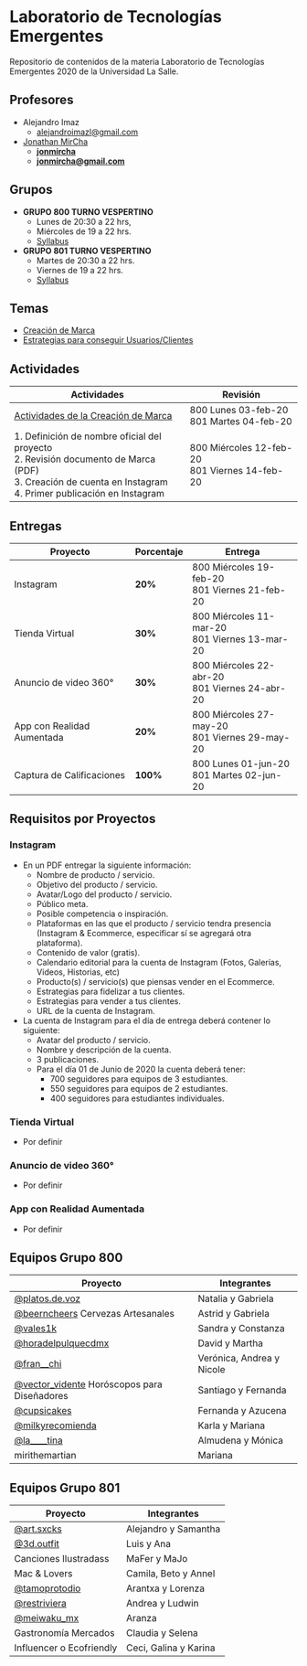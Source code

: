 # Laboratorio de Tecnologías Emergentes

Repositorio de contenidos de la materia Laboratorio de Tecnologías Emergentes 2020 de la Universidad La Salle.

## Profesores

- Alejandro Imaz
  - [alejandroimazl@gmail.com](mailto:alejandroimazl@gmail.com)
- [Jonathan MirCha](http://jonmircha.com)
  - **[jonmircha](https://youtube.com/jonmircha)**
  - **[jonmircha@gmail.com](mailto:jonmircha@gmail.com)**

## Grupos

- **GRUPO 800 TURNO VESPERTINO**
  - Lunes de 20:30 a 22 hrs,
  - Miércoles de 19 a 22 hrs.
  - [Syllabus](./pdf/LabEmergentes2020_800.pdf)
- **GRUPO 801 TURNO VESPERTINO**
  - Martes de 20:30 a 22 hrs.
  - Viernes de 19 a 22 hrs.
  - [Syllabus](./pdf/LabEmergentes2020_801.pdf)

## Temas

- [Creación de Marca](./mds/Marca.md)
- [Estrategias para conseguir Usuarios/Clientes](./mds/Estrategias.md)

## Actividades

| Actividades                                                                                                                                                      | Revisión                                          |
| ---------------------------------------------------------------------------------------------------------------------------------------------------------------- | ------------------------------------------------- |
| [Actividades de la Creación de Marca](./mds/Marca.md#actividades)                                                                                                | 800 Lunes 03-feb-20 <br>801 Martes 04-feb-20      |
| 1. Definición de nombre oficial del proyecto<br>2. Revisión documento de Marca (PDF)<br>3. Creación de cuenta en Instagram<br>4. Primer publicación en Instagram | 800 Miércoles 12-feb-20 <br>801 Viernes 14-feb-20 |

## Entregas

| Proyecto                   | Porcentaje | Entrega                                           |
| -------------------------- | ---------- | ------------------------------------------------- |
| Instagram                  | **20%**    | 800 Miércoles 19-feb-20 <br>801 Viernes 21-feb-20 |
| Tienda Virtual             | **30%**    | 800 Miércoles 11-mar-20 <br>801 Viernes 13-mar-20 |
| Anuncio de video 360°      | **30%**    | 800 Miércoles 22-abr-20 <br>801 Viernes 24-abr-20 |
| App con Realidad Aumentada | **20%**    | 800 Miércoles 27-may-20 <br>801 Viernes 29-may-20 |
| Captura de Calificaciones  | **100%**   | 800 Lunes 01-jun-20 <br>801 Martes 02-jun-20      |

## Requisitos por Proyectos

### Instagram

- En un PDF entregar la siguiente información:
  - Nombre de producto / servicio.
  - Objetivo del producto / servicio.
  - Avatar/Logo del producto / servicio.
  - Público meta.
  - Posible competencia o inspiración.
  - Plataformas en las que el producto / servicio tendra presencia (Instagram & Ecommerce, especificar sí se agregará otra plataforma).
  - Contenido de valor (gratis).
  - Calendario editorial para la cuenta de Instagram (Fotos, Galerías, Videos, Historias, etc)
  - Producto(s) / servicio(s) que piensas vender en el Ecommerce.
  - Estrategias para fidelizar a tus clientes.
  - Estrategias para vender a tus clientes.
  - URL de la cuenta de Instagram.
- La cuenta de Instagram para el día de entrega deberá contener lo siguiente:
  - Avatar del producto / servicio.
  - Nombre y descripción de la cuenta.
  - 3 publicaciones.
  - Para el día 01 de Junio de 2020 la cuenta deberá tener:
    - 700 seguidores para equipos de 3 estudiantes.
    - 550 seguidores para equipos de 2 estudiantes.
    - 400 seguidores para estudiantes individuales.

### Tienda Virtual

- Por definir

### Anuncio de video 360°

- Por definir

### App con Realidad Aumentada

- Por definir

## Equipos Grupo 800

| Proyecto                                                                                 | Integrantes               |
| ---------------------------------------------------------------------------------------- | ------------------------- |
| [@platos.de.voz](https://www.instagram.com/platos.de.voz/)                               | Natalia y Gabriela        |
| [@beerncheers](https://www.instagram.com/beerncheers/) Cervezas Artesanales              | Astrid y Gabriela         |
| [@vales1k](https://www.instagram.com/vales1k/)                                           | Sandra y Constanza        |
| [@horadelpulquecdmx](https://www.instagram.com/horadelpulquecdmx/)                       | David y Martha            |
| [@fran\_\_chi](https://www.instagram.com/fran__chi/)                                     | Verónica, Andrea y Nicole |
| [@vector_vidente](https://www.instagram.com/vector_vidente/) Horóscopos para Diseñadores | Santiago y Fernanda       |
| [@cupsicakes](https://www.instagram.com/cupsicakes)                                      | Fernanda y Azucena        |
| [@milkyrecomienda](https://www.instagram.com/milkyrecomienda/)                           | Karla y Mariana           |
| [@la\_\_\_\_tina](https://www.instagram.com/la____tina/)                                 | Almudena y Mónica         |
| mirithemartian                                                                           | Mariana                   |

## Equipos Grupo 801

| Proyecto                                                 | Integrantes           |
| -------------------------------------------------------- | --------------------- |
| [@art.sxcks](https://www.instagram.com/art.sxcks/)       | Alejandro y Samantha  |
| [@3d.outfit](https://www.instagram.com/3d.outfit/)       | Luis y Ana            |
| Canciones Ilustradass                                    | MaFer y MaJo          |
| Mac & Lovers                                             | Camila, Beto y Annel  |
| [@tamoprotodio](https://www.instagram.com/tamoprotodio/) | Arantxa y Lorenza     |
| [@restriviera](https://www.instagram.com/restriviera/)   | Andrea y Ludwin       |
| [@meiwaku_mx](https://www.instagram.com/meiwaku_mx/)     | Aranza                |
| Gastronomía Mercados                                     | Claudia y Selena      |
| Influencer o Ecofriendly                                 | Ceci, Galina y Karina |
